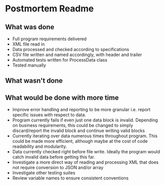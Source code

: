 # Postmortem Readme

## What was done

- Full program requirements delivered
- XML file read in
- Data processed and checked according to specifications
- CSV file written and named accordingly, with header and trailer
- Automated tests written for ProcessData class
- Tested manually

## What wasn't done

## What would be done with more time

- Improve error handling and reporting to be more granular i.e. report specific issues with respect to data.
- Program currently fails if even just one data block is invalid. Depending on business requirements, this could be changed to simply discard/report the invalid block and continue writing valid blocks
- Currently iterating over data numerous times throughout program. This could be made more efficient, although maybe at the cost of code readability and modularity.
- Data currently checked right before file write. Ideally the program would catch invalid data before getting this far.
- Investigate a more direct way of reading and processing XML that does not require conversion to JSON and/or array
- Investigate other testing suites
- Review variable names to ensure consistent conventions
